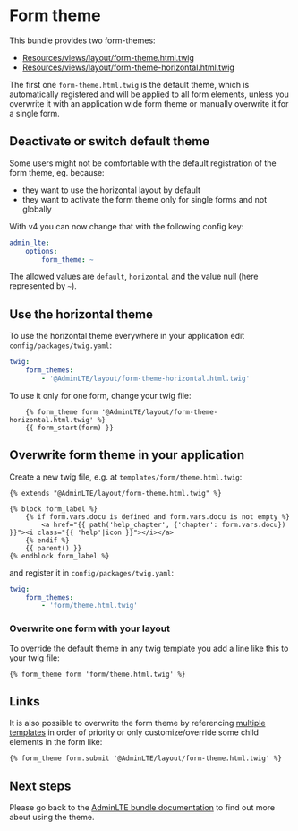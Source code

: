 # Form theme

This bundle provides two form-themes:
- [Resources/views/layout/form-theme.html.twig](Resources/views/layout/form-theme.html.twig)
- [Resources/views/layout/form-theme-horizontal.html.twig](Resources/views/layout/form-theme-horizontal.html.twig)

The first one `form-theme.html.twig` is the default theme, which is automatically registered and will be applied to all form elements, 
unless you overwrite it with an application wide form theme or manually overwrite it for a single form.

## Deactivate or switch default theme

Some users might not be comfortable with the default registration of the form theme, eg. because:
- they want to use the horizontal layout by default
- they want to activate the form theme only for single forms and not globally

With v4 you can now change that with the following config key:
```yaml
admin_lte:
    options:
        form_theme: ~
```
The allowed values are `default`, `horizontal` and the value null (here represented by `~`).

## Use the horizontal theme

To use the horizontal theme everywhere in your application edit `config/packages/twig.yaml`:

```yaml
twig:
    form_themes:
        - '@AdminLTE/layout/form-theme-horizontal.html.twig'
```

To use it only for one form, change your twig file:

```twig
    {% form_theme form '@AdminLTE/layout/form-theme-horizontal.html.twig' %}
    {{ form_start(form) }}
```

## Overwrite form theme in your application

Create a new twig file, e.g. at `templates/form/theme.html.twig`:

```twig
{% extends "@AdminLTE/layout/form-theme.html.twig" %}

{% block form_label %}
    {% if form.vars.docu is defined and form.vars.docu is not empty %}
        <a href="{{ path('help_chapter', {'chapter': form.vars.docu}) }}"><i class="{{ 'help'|icon }}"></i></a>
    {% endif %}
    {{ parent() }}
{% endblock form_label %}
``` 

and register it in `config/packages/twig.yaml`:

```yaml
twig:
    form_themes:
        - 'form/theme.html.twig'
```

### Overwrite one form with your layout

To override the default theme in any twig template you add a line like this to your twig file:

```twig
{% form_theme form 'form/theme.html.twig' %}
```

## Links 
It is also possible to overwrite the form theme by referencing 
[multiple templates](https://symfony.com/doc/current/form/form_customization.html#multiple-templates) in order of priority 
or only customize/override some child elements in the form like:

```twig
{% form_theme form.submit '@AdminLTE/layout/form-theme.html.twig' %}
```

## Next steps

Please go back to the [AdminLTE bundle documentation](README.md) to find out more about using the theme.
